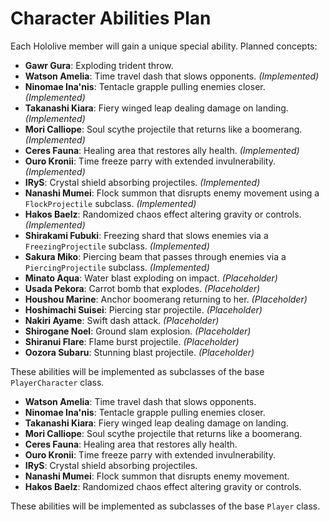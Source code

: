 # Character Abilities Plan

Each Hololive member will gain a unique special ability. Planned concepts:


- **Gawr Gura**: Exploding trident throw.
- **Watson Amelia**: Time travel dash that slows opponents. *(Implemented)*
- **Ninomae Ina'nis**: Tentacle grapple pulling enemies closer. *(Implemented)*
- **Takanashi Kiara**: Fiery winged leap dealing damage on landing. *(Implemented)*
- **Mori Calliope**: Soul scythe projectile that returns like a boomerang. *(Implemented)*
- **Ceres Fauna**: Healing area that restores ally health. *(Implemented)*
- **Ouro Kronii**: Time freeze parry with extended invulnerability. *(Implemented)*
- **IRyS**: Crystal shield absorbing projectiles. *(Implemented)*
- **Nanashi Mumei**: Flock summon that disrupts enemy movement using a `FlockProjectile` subclass. *(Implemented)*
- **Hakos Baelz**: Randomized chaos effect altering gravity or controls. *(Implemented)*
- **Shirakami Fubuki**: Freezing shard that slows enemies via a `FreezingProjectile` subclass. *(Implemented)*
- **Sakura Miko**: Piercing beam that passes through enemies via a `PiercingProjectile` subclass. *(Implemented)*
- **Minato Aqua**: Water blast exploding on impact. *(Placeholder)*
- **Usada Pekora**: Carrot bomb that explodes. *(Placeholder)*
- **Houshou Marine**: Anchor boomerang returning to her. *(Placeholder)*
- **Hoshimachi Suisei**: Piercing star projectile. *(Placeholder)*
- **Nakiri Ayame**: Swift dash attack. *(Placeholder)*
- **Shirogane Noel**: Ground slam explosion. *(Placeholder)*
- **Shiranui Flare**: Flame burst projectile. *(Placeholder)*
- **Oozora Subaru**: Stunning blast projectile. *(Placeholder)*

These abilities will be implemented as subclasses of the base `PlayerCharacter` class.

- **Watson Amelia**: Time travel dash that slows opponents.
- **Ninomae Ina'nis**: Tentacle grapple pulling enemies closer.
- **Takanashi Kiara**: Fiery winged leap dealing damage on landing.
- **Mori Calliope**: Soul scythe projectile that returns like a boomerang.
- **Ceres Fauna**: Healing area that restores ally health.
- **Ouro Kronii**: Time freeze parry with extended invulnerability.
- **IRyS**: Crystal shield absorbing projectiles.
- **Nanashi Mumei**: Flock summon that disrupts enemy movement.
- **Hakos Baelz**: Randomized chaos effect altering gravity or controls.

These abilities will be implemented as subclasses of the base `Player` class.

